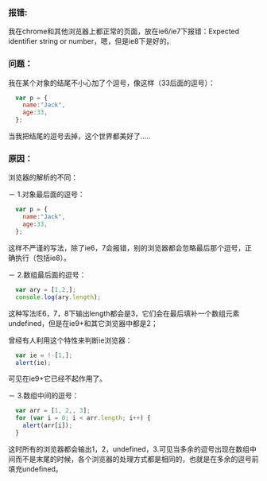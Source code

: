 ### 报错:

我在chrome和其他浏览器上都正常的页面，放在ie6/ie7下报错：Expected identifier string or number，嗯，但是ie8下是好的。

### 问题：

我在某个对象的结尾不小心加了个逗号，像这样（33后面的逗号）：
```javascript
  var p = {
    name:"Jack",
    age:33,
  };
```
当我把结尾的逗号去掉，这个世界都美好了.....

### 原因：

浏览器的解析的不同：

－ 1.对象最后面的逗号：
```javascript
  var p = {
    name:"Jack",
    age:33,
  };
```
这样不严谨的写法，除了ie6，7会报错，别的浏览器都会忽略最后那个逗号，正确执行（包括ie8）。

－ 2.数组最后面的逗号：
```javascript
  var ary = [1,2,];
  console.log(ary.length);
```
这种写法IE6，7，8下输出length都会是3，它们会在最后填补一个数组元素undefined，但是在ie9+和其它浏览器中都是2；

曾经有人利用这个特性来判断ie浏览器：
```javascript
  var ie = !-[1,];
  alert(ie);
```
可见在ie9+它已经不起作用了。

－ 3.数组中间的逗号：
```javascript
  var arr = [1, 2,, 3];
  for (var i = 0; i < arr.length; i++) {
    alert(arr[i]);
  }
```
这时所有的浏览器都会输出1，2，undefined，3.可见当多余的逗号出现在数组中间而不是末尾的时候，各个浏览器的处理方式都是相同的，也就是在多余的逗号前填充undefined。


